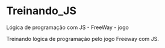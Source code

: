 # Treinando_JS
Lógica de programação com JS - FreeWay - jogo

Treinando lógica de programação pelo  jogo Freeway com JS.
